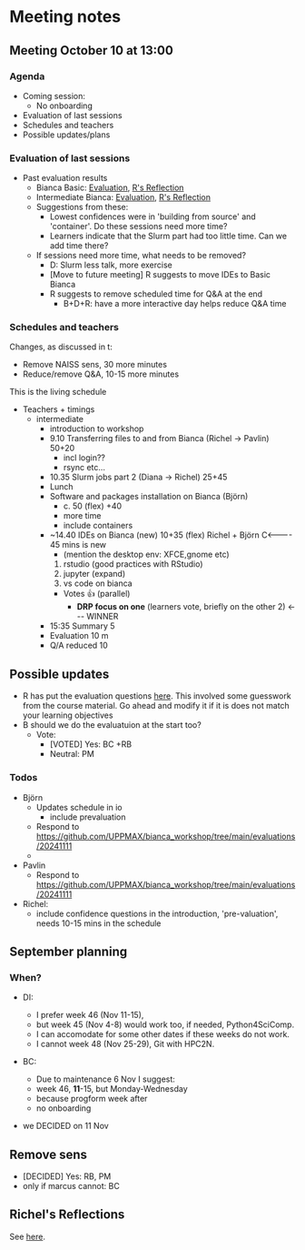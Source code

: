 # Meeting notes

## Meeting October 10 at 13:00

### Agenda

- Coming session:
    - No onboarding
- Evaluation of last sessions
- Schedules and teachers
- Possible updates/plans

### Evaluation of last sessions


- Past evaluation results
    - Bianca Basic: [Evaluation](https://github.com/UPPMAX/bianca_workshop/tree/main/evaluations/20240925), [R's Reflection](https://github.com/UPPMAX/bianca_workshop/blob/main/reflections/20240925/20240925_richel.md)
    - Intermediate Bianca: [Evaluation](https://github.com/UPPMAX/bianca_workshop/tree/main/evaluations/20240524), [R's Reflection](https://github.com/UPPMAX/bianca_workshop/blob/main/reflections/20240524/20240524_richel.md)
    - Suggestions from these:
        - Lowest confidences were in 'building from source' and 'container'.
      Do these sessions need more time?
        - Learners indicate that the Slurm part had too little time.
      Can we add time there?
    - If sessions need more time, what needs to be removed?
        - D: Slurm less talk, more exercise
        - [Move to future meeting] R suggests to move IDEs to Basic Bianca
        - R suggests to remove scheduled time for Q&A at the end
            - B+D+R: have a more interactive day helps reduce Q&A time

### Schedules and teachers

Changes, as discussed in t:

- Remove NAISS sens, 30 more minutes
- Reduce/remove Q&A, 10-15 more minutes


This is the living schedule

- Teachers + timings
    - intermediate
        - introduction to workshop
        - 9.10 Transferring files to and from Bianca (Richel -> Pavlin) 50+20
            - incl login??
            - rsync etc...
        - 10.35 Slurm jobs part 2 (Diana -> Richel) 25+45
        - Lunch
        - Software and packages installation on Bianca (Björn)
            - c. 50 (flex) +40
            - more time
            - include containers
        - ~14.40 IDEs on Bianca (new) 10+35 (flex) Richel + Björn C<---- 45 mins is new
            - (mention the desktop env: XFCE,gnome etc)
            1. rstudio (good practices with RStudio)
            2. jupyter (expand)
            3. vs code on bianca
            - Votes :+1:
(parallel)
                - **DRP focus on one** (learners vote, briefly on the other 2) <--- WINNER
        - 15:35 Summary 5
        - Evaluation 10 m
        - Q/A reduced 10

## Possible updates

- R has put the evaluation questions [here](https://github.com/UPPMAX/bianca_workshop/tree/main/evaluations/20241111). This involved some guesswork from the course material. Go ahead and modify it if it is does not match your learning objectives
- B should we do the evaluatuion at the start too?
    - Vote:
        - [VOTED] Yes: BC +RB
        - Neutral: PM

### Todos

- Björn
    - Updates schedule in io
        - include prevaluation
    - Respond to <https://github.com/UPPMAX/bianca_workshop/tree/main/evaluations/20241111>
    -
- Pavlin
    - Respond to <https://github.com/UPPMAX/bianca_workshop/tree/main/evaluations/20241111>
- Richel:
    - include confidence questions in the introduction, 'pre-valuation', needs 10-15 mins in the schedule


## September planning

### When?

- DI:
    - I prefer week 46 (Nov 11-15),
    - but week 45 (Nov 4-8) would work too, if needed, Python4SciComp.
    - I can accomodate for some other dates if these weeks do not work.
    - I cannot week 48 (Nov 25-29), Git with HPC2N.

- BC:
    - Due to maintenance 6 Nov I suggest:
    - week 46, **11**-15, but Monday-Wednesday
    - because progform week after
    - no onboarding
- we DECIDED on 11 Nov

## Remove sens

- [DECIDED] Yes: RB, PM
- only if marcus cannot: BC


## Richel's Reflections

See [here](https://github.com/UPPMAX/bianca_workshop/blob/main/reflections/20240524/20240524_richel.md).

